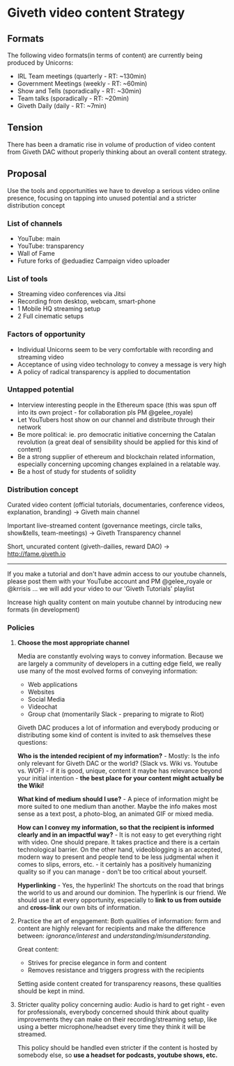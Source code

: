 # Giveth video content Strategy

## Formats
The following video formats(in terms of content) are currently being produced by Unicorns:
  - IRL Team meetings (quarterly - RT: ~130min)
  - Government Meetings (weekly - RT: ~60min)
  - Show and Tells (sporadically - RT: ~30min)
  - Team talks (sporadically - RT: ~20min)
  - Giveth Daily (daily - RT: ~7min)

## Tension
There has been a dramatic rise in volume of production of video content from Giveth DAC without properly thinking about an overall content strategy.

## Proposal
Use the tools and opportunities we have to develop a serious video online presence, focusing on tapping into unused potential and a stricter distribution concept

### List of channels
  - YouTube: main
  - YouTube: transparency
  - Wall of Fame
  - Future forks of @eduadiez Campaign video uploader

### List of tools
  - Streaming video conferences via Jitsi
  - Recording from desktop, webcam, smart-phone
  - 1 Mobile HQ streaming setup
  - 2 Full cinematic setups

### Factors of opportunity
  - Individual Unicorns seem to be very comfortable with recording and streaming video
  - Acceptance of using video technology to convey a message is very high
  - A policy of radical transparency is applied to documentation

### Untapped potential
  - Interview interesting people in the Ethereum space (this was spun off into its own project - for collaboration pls PM @gelee_royale)
  - Let YouTubers host show on our channel and distribute through their network
  - Be more political: ie. pro democratic initiative concerning the Catalan revolution (a great deal of sensibility should be applied for this kind of content)
  - Be a strong supplier of ethereum and blockchain related information, especially concerning upcoming changes explained in a relatable way.
  - Be a host of study for students of solidity

### Distribution concept
Curated video content (official tutorials, documentaries, conference videos, explanation, branding) -> Giveth main channel

Important live-streamed content (governance meetings, circle talks, show&tells, team-meetings) -> Giveth Transparency channel

Short, uncurated content (giveth-dailies, reward DAO) -> http://fame.giveth.io

---

If you make a tutorial and don't have admin access to our youtube channels, please post them with your YouTube account and PM @gelee_royale or @krrisis ... we will add your video to our 'Giveth Tutorials' playlist

Increase high quality content on main youtube channel by introducing new formats (in development)

### Policies
  1. **Choose the most appropriate channel**

      Media are constantly evolving ways to convey information. Because we are largely a community of developers in a cutting edge field, we really use many of the most evolved forms of conveying information:
        - Web applications
        - Websites
        - Social Media
        - Videochat
        - Group chat (momentarily Slack - preparing to migrate to Riot)

      Giveth DAC produces a lot of information and everybody producing or distributing some kind of content is invited to ask themselves these questions:

        **Who is the intended recipient of my information?** - Mostly: Is the info only relevant for Giveth DAC or the world? (Slack vs. Wiki vs. Youtube vs. WOF)  - if it is good, unique, content it maybe has relevance beyond your initial intention - **the best place for your content might actually be the Wiki!**

        **What kind of medium should I use?** - A piece of information might be more suited to one medium than another. Maybe the info makes most sense as a text post, a photo-blog, an animated GIF or mixed media.

        **How can I convey my information, so that the recipient is informed clearly and in an impactful way?** - It is not easy to get everything right with video. One should prepare. It takes practice and there is a certain technological barrier. On the other hand, videoblogging is an accepted, modern way to present and people tend to be less judgmental when it comes to slips, errors, etc. - it certainly has a positively humanizing quality so if you can manage - don't be too critical about yourself.

        **Hyperlinking** - Yes, the hyperlink! The shortcuts on the road that brings the world to us and around our dominion. The hyperlink is our friend. We should use it at every opportunity, especially to **link to us from outside** and **cross-link** our own bits of information.

  2. Practice the art of engagement:
      Both qualities of information: form and content are highly relevant for recipients and make the difference between: *ignorance/interest* and *understanding/misunderstanding*.

      Great content:
        - Strives for precise elegance in form and content
        - Removes resistance and triggers progress with the recipients

      Setting aside content created for transparency reasons, these qualities should be kept in mind.

  3. Stricter quality policy concerning audio:
      Audio is hard to get right - even for professionals, everybody concerned should think about quality improvements they can make on their recording/streaming setup, like using a better microphone/headset every time they think it will be streamed.

      This policy should be handled even stricter if the content is hosted by somebody else, so **use a headset for podcasts, youtube shows, etc.**
